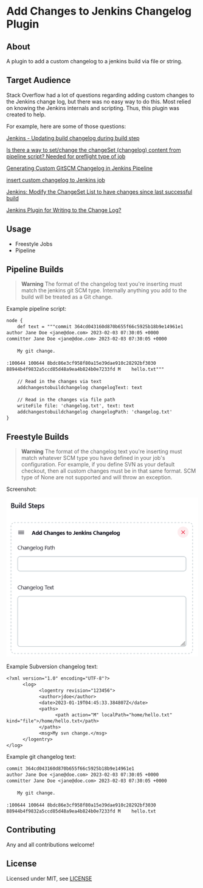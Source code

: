 # Add Changes to Jenkins Changelog Plugin

## About

A plugin to add a custom changelog to a jenkins build via file or string.

## Target Audience

Stack Overflow had a lot of questions regarding adding custom changes to the Jenkins change log, but there was no easy way to do this.  Most relied on knowing the Jenkins internals and scripting.  Thus, this plugin was created to help.

For example, here are some of those questions:

[Jenkins - Updating build changelog during build step](https://stackoverflow.com/questions/14047974)

[Is there a way to set/change the changeSet (changelog) content from pipeline script? Needed for preflight type of job](https://stackoverflow.com/questions/60565782)

[Generating Custom GitSCM Changelog in Jenkins Pipeline](https://stackoverflow.com/questions/42810248)

[insert custom changelog to Jenkins job](https://stackoverflow.com/questions/44126901)

[Jenkins: Modify the ChangeSet List to have changes since last successful build](https://stackoverflow.com/questions/72911958)

[Jenkins Plugin for Writing to the Change Log?](https://stackoverflow.com/questions/26530840)

## Usage

-   Freestyle Jobs
-   Pipeline

## Pipeline Builds

> **Warning**
> The format of the changelog text you're inserting must match the jenkins git SCM type.  Internally anything you add to the build will be treated as a Git change.

Example pipeline script:
```
node {
    def text = """commit 364cd043160d870b655f66c5925b18b9e14961e1
author Jane Doe <jane@doe.com> 2023-02-03 07:30:05 +0000
committer Jane Doe <jane@doe.com> 2023-02-03 07:30:05 +0000

    My git change.

:100644 100644 8bdc86e3cf958f80a15e39dae910c28292bf3030 88944b4f9832a5ccd85d48a9ea4b824b0e7233fd M    hello.txt"""
    
    // Read in the changes via text
    addchangestobuildchangelog changelogText: text
    
    // Read in the changes via file path
    writeFile file: 'changelog.txt', text: text
    addchangestobuildchangelog changelogPath: 'changelog.txt'
}
```

## Freestyle Builds

> **Warning**
> The format of the changelog text you're inserting must match whatever SCM type you have defined in your job's configuration. For example, if you define SVN as your default checkout, then all custom changes must be in that same format.  SCM type of None are not supported and will throw an exception.

Screenshot:

![](images/screenshot.png)

Example Subversion changelog text:
```
<?xml version="1.0" encoding="UTF-8"?>
      <log>
            <logentry revision="123456">
            <author>jdoe</author>
            <date>2023-01-19T04:45:33.384807Z</date>
            <paths>
                  <path action="M" localPath="home/hello.txt" kind="file">/home/hello.txt</path>
            </paths>
            <msg>My svn change.</msg>
      </logentry>
</log>
```

Example git changelog text:
```
commit 364cd043160d870b655f66c5925b18b9e14961e1
author Jane Doe <jane@doe.com> 2023-02-03 07:30:05 +0000
committer Jane Doe <jane@doe.com> 2023-02-03 07:30:05 +0000

    My git change.

:100644 100644 8bdc86e3cf958f80a15e39dae910c28292bf3030 88944b4f9832a5ccd85d48a9ea4b824b0e7233fd M    hello.txt
```

## Contributing

Any and all contributions welcome!

## License

Licensed under MIT, see [LICENSE](LICENSE.md)

